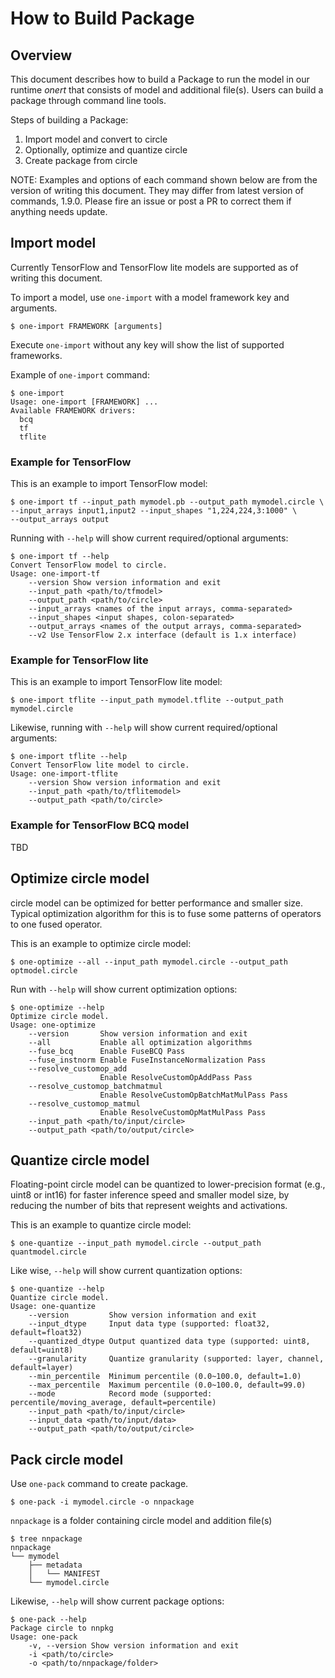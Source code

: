 # How to Build Package

## Overview

This document describes how to build a Package to run the model in our runtime
_onert_ that consists of model and additional file(s). Users can build a
package through command line tools.

Steps of building a Package:
1. Import model and convert to circle
1. Optionally, optimize and quantize circle
1. Create package from circle

NOTE: Examples and options of each command shown below are from the version of
writing this document. They may differ from latest version of commands, 1.9.0.
Please fire an issue or post a PR to correct them if anything needs update.

## Import model

Currently TensorFlow and TensorFlow lite models are supported as of writing
this document.

To import a model, use `one-import` with a model framework key and arguments.
```
$ one-import FRAMEWORK [arguments]
```

Execute `one-import` without any key will show the list of supported frameworks.

Example of `one-import` command:
```
$ one-import
Usage: one-import [FRAMEWORK] ...
Available FRAMEWORK drivers:
  bcq
  tf
  tflite
```

### Example for TensorFlow

This is an example to import TensorFlow model:
```
$ one-import tf --input_path mymodel.pb --output_path mymodel.circle \
--input_arrays input1,input2 --input_shapes "1,224,224,3:1000" \
--output_arrays output
```

Running with `--help` will show current required/optional arguments:
```
$ one-import tf --help
Convert TensorFlow model to circle.
Usage: one-import-tf
    --version Show version information and exit
    --input_path <path/to/tfmodel>
    --output_path <path/to/circle>
    --input_arrays <names of the input arrays, comma-separated>
    --input_shapes <input shapes, colon-separated>
    --output_arrays <names of the output arrays, comma-separated>
    --v2 Use TensorFlow 2.x interface (default is 1.x interface)
```

### Example for TensorFlow lite

This is an example to import TensorFlow lite model:
```
$ one-import tflite --input_path mymodel.tflite --output_path mymodel.circle
```

Likewise, running with `--help` will show current required/optional arguments:
```
$ one-import tflite --help
Convert TensorFlow lite model to circle.
Usage: one-import-tflite
    --version Show version information and exit
    --input_path <path/to/tflitemodel>
    --output_path <path/to/circle>
```

### Example for TensorFlow BCQ model

TBD

## Optimize circle model

circle model can be optimized for better performance and smaller size.
Typical optimization algorithm for this is to fuse some patterns of operators
to one fused operator.

This is an example to optimize circle model:
```
$ one-optimize --all --input_path mymodel.circle --output_path optmodel.circle
```

Run with `--help` will show current optimization options:
```
$ one-optimize --help
Optimize circle model.
Usage: one-optimize
    --version       Show version information and exit
    --all           Enable all optimization algorithms
    --fuse_bcq      Enable FuseBCQ Pass
    --fuse_instnorm Enable FuseInstanceNormalization Pass
    --resolve_customop_add
                    Enable ResolveCustomOpAddPass Pass
    --resolve_customop_batchmatmul
                    Enable ResolveCustomOpBatchMatMulPass Pass
    --resolve_customop_matmul
                    Enable ResolveCustomOpMatMulPass Pass
    --input_path <path/to/input/circle>
    --output_path <path/to/output/circle>
```

## Quantize circle model

Floating-point circle model can be quantized to lower-precision format
(e.g., uint8 or int16) for faster inference speed and smaller model size,
by reducing the number of bits that represent weights and activations.

This is an example to quantize circle model:
```
$ one-quantize --input_path mymodel.circle --output_path quantmodel.circle
```

Like wise, `--help` will show current quantization options:
```
$ one-quantize --help
Quantize circle model.
Usage: one-quantize
    --version         Show version information and exit
    --input_dtype     Input data type (supported: float32, default=float32)
    --quantized_dtype Output quantized data type (supported: uint8, default=uint8)
    --granularity     Quantize granularity (supported: layer, channel, default=layer)
    --min_percentile  Minimum percentile (0.0~100.0, default=1.0)
    --max_percentile  Maximum percentile (0.0~100.0, default=99.0)
    --mode            Record mode (supported: percentile/moving_average, default=percentile)
    --input_path <path/to/input/circle>
    --input_data <path/to/input/data>
    --output_path <path/to/output/circle>
```

## Pack circle model

Use `one-pack` command to create package.

```
$ one-pack -i mymodel.circle -o nnpackage
```

`nnpackage` is a folder containing circle model and addition file(s)

```
$ tree nnpackage
nnpackage
└── mymodel
    ├── metadata
    │   └── MANIFEST
    └── mymodel.circle
```

Likewise, `--help` will show current package options:

```
$ one-pack --help
Package circle to nnpkg
Usage: one-pack
    -v, --version Show version information and exit
    -i <path/to/circle>
    -o <path/to/nnpackage/folder>
```
